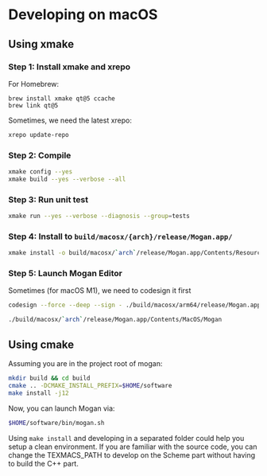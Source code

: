 # Developing on macOS
## Using xmake
### Step 1: Install xmake and xrepo
For Homebrew:
```
brew install xmake qt@5 ccache
brew link qt@5
```

Sometimes, we need the latest xrepo:
``` bash
xrepo update-repo
```

### Step 2: Compile
``` bash
xmake config --yes
xmake build --yes --verbose --all
```

### Step 3: Run unit test
``` bash
xmake run --yes --verbose --diagnosis --group=tests
```

### Step 4: Install to `build/macosx/{arch}/release/Mogan.app/`

``` bash
xmake install -o build/macosx/`arch`/release/Mogan.app/Contents/Resources/ mogan_install
```

### Step 5: Launch Mogan Editor
Sometimes (for macOS M1), we need to codesign it first
``` bash
codesign --force --deep --sign - ./build/macosx/arm64/release/Mogan.app
```

``` bash
./build/macosx/`arch`/release/Mogan.app/Contents/MacOS/Mogan
```

## Using cmake
Assuming you are in the project root of mogan:
``` bash
mkdir build && cd build
cmake .. -DCMAKE_INSTALL_PREFIX=$HOME/software
make install -j12
```

Now, you can launch Mogan via:
``` bash
$HOME/software/bin/mogan.sh
```

Using `make install` and developing in a separated folder could help you setup a clean environment. If you are familiar with the source code, you can change the TEXMACS_PATH to develop on the Scheme part without having to build the C++ part.
